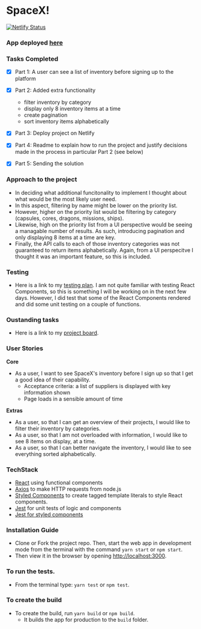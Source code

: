 # SpaceX!

[![Netlify Status](https://api.netlify.com/api/v1/badges/e5b3e1ef-d30d-4554-850f-92bf59dbaabe/deploy-status)](https://app.netlify.com/sites/relaxed-kepler-537814/deploys)

### App deployed [here](relaxed-kepler-537814.netlify.app)

### Tasks Completed
- [x] Part 1: A user can see a list of inventory before signing up to the platform
- [x] Part 2: Added extra functionality
  - filter inventory by category
  - display only 8 inventory items at a time
  - create pagination
  - sort inventory items alphabetically

- [x] Part 3: Deploy project on Netlify 
- [x] Part 4: Readme to explain how to run the project and justify decisions made in the process in particular Part 2 (see below)
- [x] Part 5: Sending the solution

### Approach to the project
- In deciding what additional funcitonality to implement I thought about what would be the most likely user need. 
- In this aspect, filtering by name might be lower on the priority list. 
- However, higher on the priority list would be filtering by category (capsules, cores, dragons, missions, ships). 
- Likewise, high on the priority list from a UI perspective would be seeing a managable number of results. As such, introducing pagination and only displaying 8 items at a time are key. 
- Finally, the API calls to each of those inventory categories was not guaranteed to return items alphabetically. Again, from a UI perspecitve I thought it was an important feature, so this is included.  

### Testing
- Here is a link to my [testing plan](https://github.com/Tracht/spacex-hooks/wiki/Testing). I am not quite familiar with testing React Components, so this is something I will be working on in the next few days. However, I did test that some of the React Components rendered and did some unit testing on a couple of functions. 

### Oustanding tasks
- Here is a link to my [project board](https://github.com/Tracht/spacex-hooks/projects/1).

### User Stories
**Core**
* As a user, I want to see SpaceX's inventory before I sign up so that I get a good idea of their capability. 
  - Acceptance criteria: a list of suppliers is displayed with key information shown
  - Page loads in a sensible amount of time

**Extras** 
* As a user, so that I can get an overview of their projects, I would like to filter their inventory by categories.
* As a user, so that I am not overloaded with information, I would like to see 8 items on display, at a time. 
* As a user, so that I can better navigate the inventory, I would like to see everything sorted alphabetically. 

### TechStack 
- [React](https://github.com/facebook/create-react-app) using functional components
- [Axios](https://github.com/axios/axios) to make HTTP requests from node.js
- [Styled Components](https://styled-components.com) to create tagged template literals to style React components.
- [Jest](https://jestjs.io) for unit tests of logic and components
- [Jest for styled components](https://github.com/styled-components/jest-styled-components)

### Installation Guide 
- Clone or Fork the project repo. Then, start the web app in development mode from the terminal with the command `yarn start` or `npm start`. 
- Then view it in the browser by opening [http://localhost:3000](http://localhost:3000).
  
### To run the tests.
- From the terminal type: `yarn test` or `npm test`.

### To create the build
- To create the build, run `yarn build` or `npm build`. 
  - It builds the app for production to the `build` folder. 
